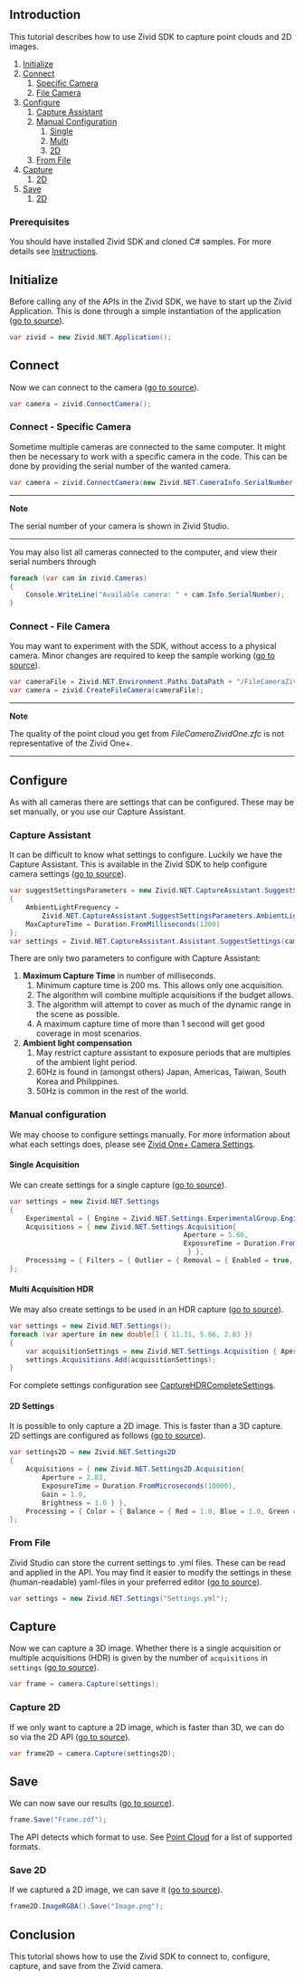 ## Introduction

This tutorial describes how to use Zivid SDK to capture point clouds and 2D images.

1. [Initialize](#initialize)
2. [Connect](#connect)
   1. [Specific Camera](#connect---specific-camera)
   2. [File Camera](#connect---file-camera)
3. [Configure](#configure)
   1. [Capture Assistant](#capture-assistant)
   2. [Manual Configuration](#manual-configuration)
      1. [Single](#single-acquisition)
      2. [Multi](#multi-acquisition-hdr)
      3. [2D](#2d-settings)
   3. [From File](#from-file)
4. [Capture](#capture)
    1. [2D](#capture-2d)
5. [Save](#save)
    1. [2D](#save-2d)

### Prerequisites

You should have installed Zivid SDK and cloned C# samples. For more details see [Instructions][installation-instructions-url].

## Initialize

Before calling any of the APIs in the Zivid SDK, we have to start up the Zivid Application. This is done through a simple instantiation of the application ([go to source][start_app-url]).
```csharp
var zivid = new Zivid.NET.Application();
```

## Connect

Now we can connect to the camera ([go to source][connect-url]).
```csharp
var camera = zivid.ConnectCamera();
```

### Connect - Specific Camera

Sometime multiple cameras are connected to the same computer. It might then be necessary to work with a specific camera in the code. This can be done by providing the serial number of the wanted camera.
```csharp
var camera = zivid.ConnectCamera(new Zivid.NET.CameraInfo.SerialNumber("2020C0DE"));
```

---
**Note** 

The serial number of your camera is shown in Zivid Studio.

---

You may also list all cameras connected to the computer, and view their serial numbers through
```csharp
foreach (var cam in zivid.Cameras)
{
    Console.WriteLine("Available camera: " + cam.Info.SerialNumber);
}
```

### Connect - File Camera

You may want to experiment with the SDK, without access to a physical camera. Minor changes are required to keep the sample working ([go to source][filecamera-url]).
```csharp
var cameraFile = Zivid.NET.Environment.Paths.DataPath + "/FileCameraZividOne.zfc";
var camera = zivid.CreateFileCamera(cameraFile);
```

---
**Note**

The quality of the point cloud you get from *FileCameraZividOne.zfc* is not representative of the Zivid One+.

---

## Configure

As with all cameras there are settings that can be configured. These may be set manually, or you use our Capture Assistant.

### Capture Assistant

It can be difficult to know what settings to configure. Luckily we have the Capture Assistant. This is available in the Zivid SDK to help configure camera settings ([go to source][captureassistant-url]).
```csharp
var suggestSettingsParameters = new Zivid.NET.CaptureAssistant.SuggestSettingsParameters
{
    AmbientLightFrequency =
        Zivid.NET.CaptureAssistant.SuggestSettingsParameters.AmbientLightFrequencyOption.none,
    MaxCaptureTime = Duration.FromMilliseconds(1200)
};
var settings = Zivid.NET.CaptureAssistant.Assistant.SuggestSettings(camera, suggestSettingsParameters);
```

There are only two parameters to configure with Capture Assistant:

1. **Maximum Capture Time** in number of milliseconds.
    1. Minimum capture time is 200 ms. This allows only one acquisition.
    2. The algorithm will combine multiple acquisitions if the budget allows.
    3. The algorithm will attempt to cover as much of the dynamic range in the scene as possible.
    4. A maximum capture time of more than 1 second will get good coverage in most scenarios.
2. **Ambient light compensation**
    1. May restrict capture assistant to exposure periods that are multiples of the ambient light period.
    2. 60Hz is found in (amongst others) Japan, Americas, Taiwan, South Korea and Philippines.
    3. 50Hz is common in the rest of the world.

### Manual configuration

We may choose to configure settings manually. For more information about what each settings does, please see [Zivid One+ Camera Settings][kb-camera_settings-url].

#### Single Acquisition

We can create settings for a single capture ([go to source][settings-url]).
```csharp
var settings = new Zivid.NET.Settings
{
    Experimental = { Engine = Zivid.NET.Settings.ExperimentalGroup.EngineOption.Phase },
    Acquisitions = { new Zivid.NET.Settings.Acquisition{
                                           Aperture = 5.66,
                                           ExposureTime = Duration.FromMicroseconds(8333)
                                            } },
    Processing = { Filters = { Outlier = { Removal = { Enabled = true, Threshold = 5.0 } } } }
};
```

#### Multi Acquisition HDR

We may also create settings to be used in an HDR capture ([go to source][settings-hdr-url]).
```csharp
var settings = new Zivid.NET.Settings();
foreach (var aperture in new double[] { 11.31, 5.66, 2.83 })
{
    var acquisitionSettings = new Zivid.NET.Settings.Acquisition { Aperture = aperture };
    settings.Acquisitions.Add(acquisitionSettings);
}
```
For complete settings configuration see [CaptureHDRCompleteSettings][settings-complete-hdr-url].

#### 2D Settings

It is possible to only capture a 2D image. This is faster than a 3D capture. 2D settings are configured as follows ([go to source][settings2d-url]).
```csharp
var settings2D = new Zivid.NET.Settings2D
{
    Acquisitions = { new Zivid.NET.Settings2D.Acquisition{
        Aperture = 2.83,
        ExposureTime = Duration.FromMicroseconds(10000),
        Gain = 1.0,
        Brightness = 1.0 } },
    Processing = { Color = { Balance = { Red = 1.0, Blue = 1.0, Green = 1.0 }, Gamma = 1.0 } }
};
```

### From File

Zivid Studio can store the current settings to .yml files. These can be read and applied in the API. You may find it easier to modify the settings in these (human-readable) yaml-files in your preferred editor  ([go to source][settingsFromFile-url]).
```csharp
var settings = new Zivid.NET.Settings("Settings.yml");
```

## Capture

Now we can capture a 3D image. Whether there is a single acquisition or multiple acquisitions (HDR) is given by the number of `acquisitions` in `settings` ([go to source][capture-url]).
```csharp
var frame = camera.Capture(settings);
```

### Capture 2D

If we only want to capture a 2D image, which is faster than 3D, we can do so via the 2D API ([go to source][capture2d-url]).
```csharp
var frame2D = camera.Capture(settings2D);
```

## Save

We can now save our results ([go to source][save-url]).
```csharp
frame.Save("Frame.zdf");
```
The API detects which format to use. See [Point Cloud][kb-point_cloud-url] for a list of supported formats.

### Save 2D

If we captured a 2D image, we can save it ([go to source][save2d-url]).
```csharp
frame2D.ImageRGBA().Save("Image.png");
```

## Conclusion

This tutorial shows how to use the Zivid SDK to connect to, configure, capture, and save from the Zivid camera.

[//]: ### "Recommended further reading"

[installation-instructions-url]: ../../../README.md#instructions
[start_app-url]: Capture/Capture.cs#L14
[connect-url]: Capture/Capture.cs#L17
[settings-url]: Capture/Capture.cs#L20-L25
[capture-url]: Capture/Capture.cs#L28
[save-url]: Capture/Capture.cs#L30-L32
[captureassistant-url]: CaptureAssistant/CaptureAssistant.cs#L19-L27
[settings2d-url]: Capture2D/Capture2D.cs#L21-L26
[capture2d-url]: Capture2D/Capture2D.cs#L29
[save2d-url]: Capture2D/Capture2D.cs#L62-L64
[filecamera-url]: CaptureFromFile/CaptureFromFile.cs#L17-L18
[settings-hdr-url]: CaptureHDR/CaptureHDR.cs#L21-L27
[settingsFromFile-url]: CaptureWithSettingsFromYML/CaptureWithSettingsFromYML.cs#L21-L23
[settings-complete-hdr-url]: CaptureHDRCompleteSettings/CaptureHDRCompleteSettings.cs#L24-L60
[kb-camera_settings-url]: https://support.zivid.com/latest/academy/camera/settings.html
[kb-point_cloud-url]: https://support.zivid.com/latest/reference-articles/zivid-3d-camera-technology/point-cloud-structure-and-output-formats.html
